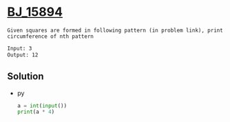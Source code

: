 # [BJ_15894](https://acmicpc.net/problem/15894)

```en
Given squares are formed in following pattern (in problem link), print circumference of nth pattern
```

```txt
Input: 3
Output: 12
```

## Solution

* py

  ```py
  a = int(input())
  print(a * 4)
  ```
